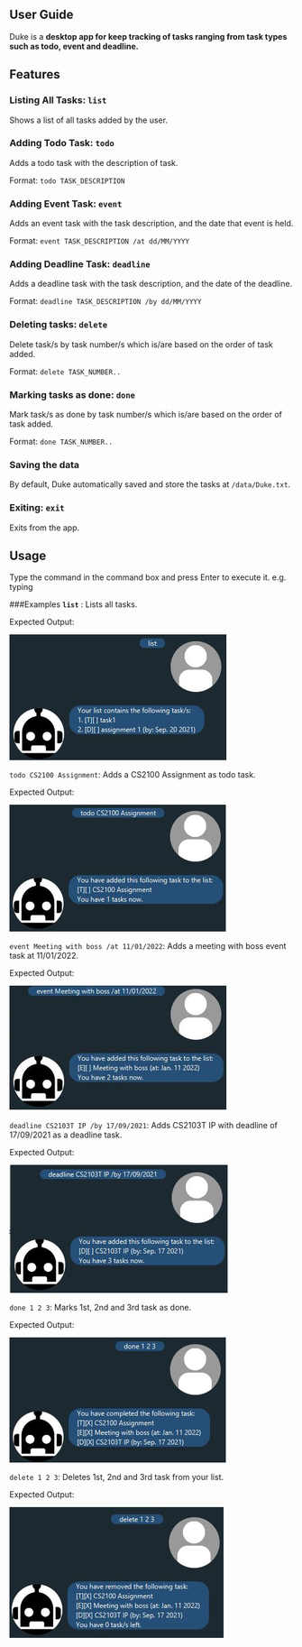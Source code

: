 User Guide
---

Duke is  a **desktop app for keep tracking of tasks ranging from task types such as todo, event and deadline.**

## Features 

### Listing All Tasks: `list`

Shows a list of all tasks added by the user.

### Adding Todo Task: `todo`

Adds a todo task with the description of task.

Format: `todo TASK_DESCRIPTION`

### Adding Event Task: `event`

Adds an event task with the task description, and the date that event is held.

Format: `event TASK_DESCRIPTION /at dd/MM/YYYY`

### Adding Deadline Task: `deadline`

Adds a deadline task with the task description, and the date of the deadline.

Format: `deadline TASK_DESCRIPTION /by dd/MM/YYYY` 

### Deleting tasks: `delete`

Delete task/s by task number/s which is/are based on the order of task added.

Format: `delete TASK_NUMBER..`

### Marking tasks as done: `done`

Mark task/s as done by task number/s which is/are based on the order of task added.

Format: `done TASK_NUMBER..`

### Saving the data
By default, Duke automatically saved and store the tasks at `/data/Duke.txt`.

### Exiting: `exit`

Exits from the app.

## Usage

Type the command in the command box and press Enter to execute it. e.g. typing

###Examples
**`list`** : Lists all tasks.

Expected Output: 

![](images/list%20example.JPG)

`todo CS2100 Assignment`: Adds a CS2100 Assignment as todo task.

Expected Output: 

![](images/todo%20example.JPG)

`event Meeting with boss /at 11/01/2022`: Adds a meeting with boss event task at 11/01/2022.

Expected Output: 

![](images/event%20example.JPG)      

`deadline CS2103T IP /by 17/09/2021`: Adds CS2103T IP with deadline of 17/09/2021 as a deadline task.

Expected Output: 

![](images/deadline%20example.JPG)      

`done 1 2 3`: Marks 1st, 2nd and 3rd task as done.

Expected Output: 


![](images/done%20example.JPG)    

`delete 1 2 3`: Deletes 1st, 2nd and 3rd task from your list.

Expected Output: 

![](images/delete%20example.JPG)      
